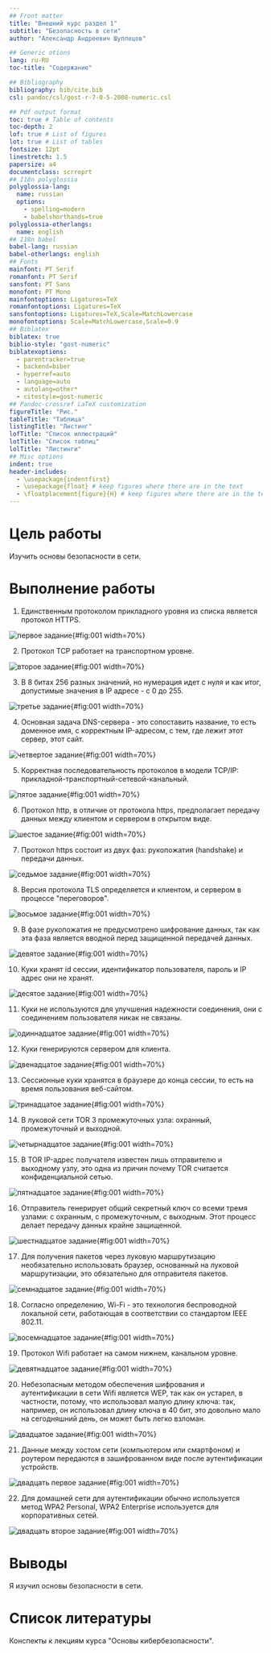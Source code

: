 ```yaml
---
## Front matter
title: "Внешний курс раздел 1"
subtitle: "Безопасность в сети"
author: "Александр Андреевич Шуплецов"

## Generic otions
lang: ru-RU
toc-title: "Содержание"

## Bibliography
bibliography: bib/cite.bib
csl: pandoc/csl/gost-r-7-0-5-2008-numeric.csl

## Pdf output format
toc: true # Table of contents
toc-depth: 2
lof: true # List of figures
lot: true # List of tables
fontsize: 12pt
linestretch: 1.5
papersize: a4
documentclass: scrreprt
## I18n polyglossia
polyglossia-lang:
  name: russian
  options:
	- spelling=modern
	- babelshorthands=true
polyglossia-otherlangs:
  name: english
## I18n babel
babel-lang: russian
babel-otherlangs: english
## Fonts
mainfont: PT Serif
romanfont: PT Serif
sansfont: PT Sans
monofont: PT Mono
mainfontoptions: Ligatures=TeX
romanfontoptions: Ligatures=TeX
sansfontoptions: Ligatures=TeX,Scale=MatchLowercase
monofontoptions: Scale=MatchLowercase,Scale=0.9
## Biblatex
biblatex: true
biblio-style: "gost-numeric"
biblatexoptions:
  - parentracker=true
  - backend=biber
  - hyperref=auto
  - language=auto
  - autolang=other*
  - citestyle=gost-numeric
## Pandoc-crossref LaTeX customization
figureTitle: "Рис."
tableTitle: "Таблица"
listingTitle: "Листинг"
lofTitle: "Список иллюстраций"
lotTitle: "Список таблиц"
lolTitle: "Листинги"
## Misc options
indent: true
header-includes:
  - \usepackage{indentfirst}
  - \usepackage{float} # keep figures where there are in the text
  - \floatplacement{figure}{H} # keep figures where there are in the text
---
```


# Цель работы

Изучить основы безопасности в сети.

# Выполнение работы

1. Единственным протоколом прикладного уровня из списка является протокол HTTPS.

![первое задание](image/1.png){#fig:001 width=70%}

2. Протокол TCP работает на транспортном уровне.

![второе задание](image/2.png){#fig:001 width=70%}

3. В 8 битах 256 разных значений, но нумерация идет с нуля и как итог, допустимые значения в IP адресе - с 0 до 255.

![третье задание](image/3.png){#fig:001 width=70%}

4.  Основная задача DNS-сервера - это сопоставить название, то есть доменное имя, с корректным IP-адресом, с тем, где лежит этот сервер, этот сайт. 

![четвертое задание](image/4.png){#fig:001 width=70%}

5. Корректная последовательность протоколов в модели TCP/IP: прикладной-транспортный-сетевой-канальный.

![пятое задание](image/5.png){#fig:001 width=70%}

6. Протокол http, в отличие от протокола https, предполагает передачу данных между клиентом и сервером в открытом виде. 

![шестое задание](image/6.png){#fig:001 width=70%}

7. Протокол https состоит из двух фаз: рукопожатия (handshake) и передачи данных.

![седьмое задание](image/7.png){#fig:001 width=70%}

8. Версия протокола TLS определяется и клиентом, и сервером в процессе "переговоров".

![восьмое задание](image/8.png){#fig:001 width=70%}

9. В фазе рукопожатия не предусмотрено шифрование данных, так как эта фаза является вводной перед защищенной передачей данных. 

![девятое задание](image/9.png){#fig:001 width=70%}

10. Куки хранят id сессии, идентификатор пользователя, пароль и IP адрес они не хранят.

![десятое задание](image/10.png){#fig:001 width=70%}

11. Куки не используются для улучшения надежности соединения, они с соединением пользователя никак не связаны.

![одиннадцатое задание](image/11.png){#fig:001 width=70%}

12. Куки генерируются сервером для клиента.

![двенадцатое задание](image/12.png){#fig:001 width=70%}

13. Сессионные куки хранятся в браузере до конца сессии, то есть на время пользования веб-сайтом.

![тринадцатое задание](image/13.png){#fig:001 width=70%}

14. В луковой сети TOR 3 промежуточных узла: охранный, промежуточный и выходной.

![четырнадцатое задание](image/14.png){#fig:001 width=70%}

15. В TOR IP-адрес получателя известен лишь отправителю и выходному узлу, это одна из причин почему TOR считается конфиденциальной сетью.

![пятнадцатое задание](image/15.png){#fig:001 width=70%}

16. Отправитель генерирует общий секретный ключ со всеми тремя узлами: с охранным, с промежуточным, с выходным. Этот процесс делает передачу данных крайне защищенной. 

![шестнадцатое задание](image/16.png){#fig:001 width=70%}

17. Для получения пакетов через луковую маршрутизацию необязательно использовать браузер, основанный на луковой маршрутизации, это обязательно для отправителя пакетов.

![семнадцатое задание](image/17.png){#fig:001 width=70%}

18. Согласно определению, Wi-Fi - это технология беспроводной локальной сети, работающая в соответствии со стандартом IEEE 802.11. 

![восемнадцатое задание](image/18.png){#fig:001 width=70%}

19. Протокол Wifi работает на самом нижнем, канальном уровне.

![девятнадцатое задание](image/19.png){#fig:001 width=70%}

20. Небезопасным методом обеспечения шифрования и аутентификации в сети Wifi является WEP, так как он устарел, в частности, потому, что использовал малую длину ключа: так, например, он использовал длину ключа в 40 бит, это довольно мало на сегодняшний день, он может быть легко взломан.

![двадцатое задание](image/20.png){#fig:001 width=70%}

21. Данные между хостом сети (компьютером или смартфоном) и роутером передаются в зашифрованном виде после аутентификации устройств.

![двадцать первое задание](image/21.png){#fig:001 width=70%}

22. Для домашней сети для аутентификации обычно используется метод WPA2 Personal, WPA2 Enterprise используется для корпоративных сетей.

![двадцать второе задание](image/22.png){#fig:001 width=70%}

# Выводы

Я изучил основы безопасности в сети.

# Список литературы

Конспекты к лекциям курса "Основы кибербезопасности".
